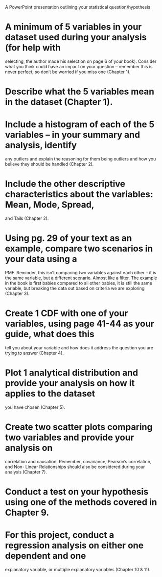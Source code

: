 A PowerPoint presentation outlining your statistical question/hypothesis 

# A minimum of 5 variables in your dataset used during your analysis (for help with 
selecting, the author made his selection on page 6 of your book).  Consider what you 
think could have an impact on your question – remember this is never perfect, so don’t 
be worried if you miss one (Chapter 1). 

# Describe what the 5 variables mean in the dataset (Chapter 1). 

# Include a histogram of each of the 5 variables – in your summary and analysis, identify 
any outliers and explain the reasoning for them being outliers and how you believe they 
should be handled (Chapter 2).  

# Include the other descriptive characteristics about the variables: Mean, Mode, Spread, 
and Tails (Chapter 2). 

# Using pg. 29 of your text as an example, compare two scenarios in your data using a 
PMF.  Reminder, this isn’t comparing two variables against each other – it is the same 
variable, but a different scenario.  Almost like a filter.  The example in the book is first 
babies compared to all other babies, it is still the same variable, but breaking the data 
out based on criteria we are exploring (Chapter 3). 

# Create 1 CDF with one of your variables, using page 41-44 as your guide, what does this 
tell you about your variable and how does it address the question you are trying to 
answer (Chapter 4). 

# Plot 1 analytical distribution and provide your analysis on how it applies to the dataset 
you have chosen (Chapter 5). 

# Create two scatter plots comparing two variables and provide your analysis on 
correlation and causation. Remember, covariance, Pearson’s correlation, and Non-
Linear Relationships should also be considered during your analysis (Chapter 7). 

# Conduct a test on your hypothesis using one of the methods covered in Chapter 9. 

# For this project, conduct a regression analysis on either one dependent and one 
explanatory variable, or multiple explanatory variables (Chapter 10 & 11).
